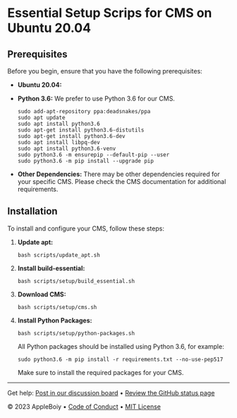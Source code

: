 # Essential Setup Scrips for CMS on Ubuntu 20.04
## Prerequisites

Before you begin, ensure that you have the following prerequisites:

- **Ubuntu 20.04:**

- **Python 3.6:** We prefer to use Python 3.6 for our CMS.

    ```shell
    sudo add-apt-repository ppa:deadsnakes/ppa
    sudo apt update
    sudo apt install python3.6
    sudo apt-get install python3.6-distutils
    sudo apt-get install python3.6-dev
    sudo apt install libpq-dev
    sudo apt install python3.6-venv
    sudo python3.6 -m ensurepip --default-pip --user
    sudo python3.6 -m pip install --upgrade pip
    ```

- **Other Dependencies:** There may be other dependencies required for your specific CMS. Please check the CMS documentation for additional requirements.

## Installation

To install and configure your CMS, follow these steps:

1. **Update apt:**

    ```shell
    bash scripts/update_apt.sh
    ```

2. **Install build-essential:**

    ```shell
    bash scripts/setup/build_essential.sh
    ```

3. **Download CMS:**

    ```shell
    bash scripts/setup/cms.sh
    ```

4. **Install Python Packages:**

    ```shell
    bash scripts/setup/python-packages.sh
    ```

   All Python packages should be installed using Python 3.6, for example:

    ```shell
    sudo python3.6 -m pip install -r requirements.txt --no-use-pep517
    ```

   Make sure to install the required packages for your CMS.

---

Get help: [Post in our discussion board](https://github.com/AppleBoiy/cms-ubuntu20.04/discussions) &bull; [Review the GitHub status page](https://www.githubstatus.com/)

&copy; 2023 AppleBoiy &bull; [Code of Conduct](https://www.contributor-covenant.org/version/2/1/code_of_conduct/code_of_conduct.md) &bull; [MIT License](LICENSE)
